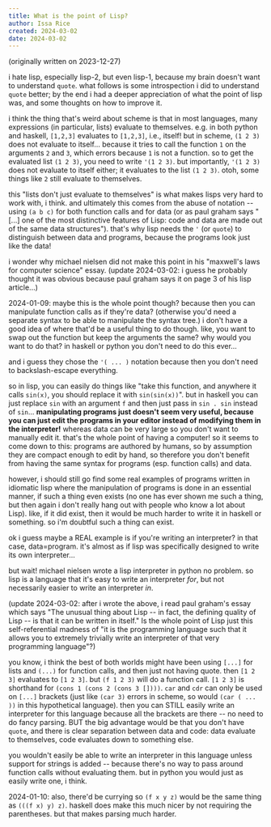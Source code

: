 ```yaml
---
title: What is the point of Lisp?
author: Issa Rice
created: 2024-03-02
date: 2024-03-02
---
```


(originally written on 2023-12-27)

i hate lisp, especially lisp-2, but even lisp-1, because my brain doesn't want to understand `quote`. what follows is some introspection i did to understand `quote` better; by the end i had a deeper appreciation of what the point of lisp was, and some thoughts on how to improve it.

i think the thing that's weird about scheme is that in most languages, many expressions (in particular, lists) evaluate to themselves. e.g. in both python and haskell, `[1,2,3]` evaluates to `[1,2,3]`, i.e., itself! but in scheme, `(1 2 3)` does not evaluate to itself... because it tries to call the function `1` on the arguments `2` and `3`, which errors because `1` is not a function. so to get the evaluated list `(1 2 3)`, you need to write `'(1 2 3)`. but importantly, `'(1 2 3)` does not evaluate to itself either; it evaluates to the list `(1 2 3)`. otoh, some things like `2` still evaluate to themselves.

this "lists don't just evaluate to themselves" is what makes lisps very hard to work with, i think. and ultimately this comes from the abuse of notation -- using `(a b c)` for both function calls and for data (or as paul graham says "\[...] one of the most distinctive features of Lisp: code and data are made out of the same data structures"). that's why lisp needs the `'` (or `quote`) to distinguish between data and programs, because the programs look just like the data!

i wonder why michael nielsen did not make this point in his "maxwell's laws for computer science" essay. (update 2024-03-02: i guess he probably thought it was obvious because paul graham says it on page 3 of his lisp article...)

2024-01-09: maybe this is the whole point though? because then you can manipulate function calls as if they're data? (otherwise you'd need a separate syntax to be able to manipulate the syntax tree.) i don't have a good idea of where that'd be a useful thing to do though. like, you want to swap out the function but keep the arguments the same? why would you want to do that? in haskell or python you don't need to do this ever...

and i guess they chose the `'( ... )` notation because then you don't need to backslash-escape everything.

so in lisp, you can easily do things like "take this function, and anywhere it calls `sin(x)`, you should replace it with `sin(sin(x))`". but in haskell you can just replace `sin` with an argument `f` and then just pass in `sin . sin` instead of `sin`... **manipulating programs just doesn't seem very useful, because you can just edit the programs in your editor instead of modifying them in the interpreter!** whereas data can be very large so you don't want to manually edit it. that's the whole point of having a computer! so it seems to come down to this: programs are authored by humans, so by assumption they are compact enough to edit by hand, so therefore you don't benefit from having the same syntax for programs (esp. function calls) and data.

however, i should still go find some real examples of programs written in idiomatic lisp where the manipulation of programs is done in an essential manner, if such a thing even exists (no one has ever shown me such a thing, but then again i don't really hang out with people who know a lot about Lisp). like, if it did exist, then it would be much harder to write it in haskell or something. so i'm doubtful such a thing can exist.

ok i guess maybe a REAL example is if you're writing an interpreter? in that case, data=program. it's almost as if lisp was specifically designed to write its own interpreter...

but wait! michael nielsen wrote a lisp interpreter in python no problem. so lisp is a language that it's easy to write an interpreter _for_, but not necessarily easier to write an interpreter _in_.

(update 2024-03-02: after i wrote the above, i read paul graham's essay which says "The unusual thing about Lisp -- in fact, the defining quality of Lisp -- is that it can be written in itself." Is the whole point of Lisp just this self-referential madness of "it is the programming language such that it allows you to extremely trivially write an interpreter of that very programming language"?)

you know, i think the best of both worlds might have been using `[...]` for lists and `(...)` for function calls, and then just not having quote. then `[1 2 3]` evaluates to `[1 2 3]`. but `(f 1 2 3)` will do a function call. `[1 2 3]` is shorthand for `(cons 1 (cons 2 (cons 3 [])))`. `car` and `cdr` can only be used on `[...]` brackets (just like `(car 3)` errors in scheme, so would `(car ( ... ))` in this hypothetical language). then you can STILL easily write an interpreter for this language because all the brackets are there -- no need to do fancy parsing. BUT the big advantage would be that you don't have `quote`, and there is clear separation between data and code: data evaluate to themselves, code evaluates down to something else.

you wouldn't easily be able to write an interpreter in this language unless support for strings is added -- because there's no way to pass around function calls without evaluating them. but in python you would just as easily write one, i think.

2024-01-10: also, there'd be currying so `(f x y z)` would be the same thing as `(((f x) y) z)`. haskell does make this much nicer by not requiring the parentheses. but that makes parsing much harder.
